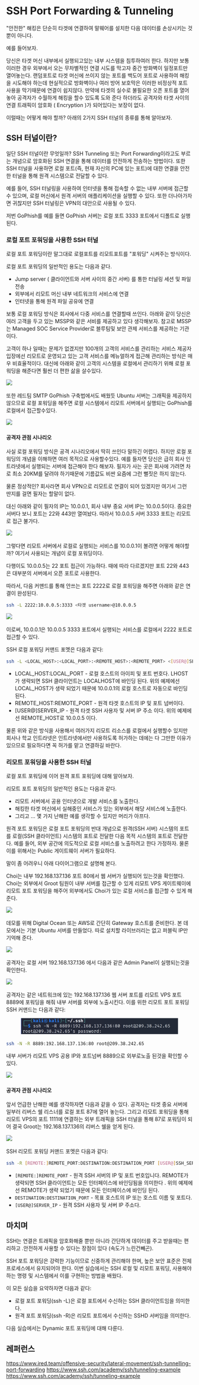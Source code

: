 # SSH Port Forwarding & Tunneling

"안전한" 해킹은 단순히 타겟에 연결하여 말웨어를 설치한 다음 데이터를 손상시키는 것 뿐이 아니다.

예를 들어보자.

당신은 타겟 머신 내부에서 실행되고있는 내부 시스템을 침투하여러 한다. 하지만 보통 이러한 경우 외부에서 오는 무차별적인 연결 시도를 막고자 중간 방화벽이 일정포트만 열어놓는다. 랜덤포트로 타겟 머신에 쓰이지 않는 포트를 백도어 포트로 사용하여 해킹을 시도해야 하는데 현실적으로 방화벽이나 여러 방어 보호막은 이러한  비정상적 포트 사용을 막기때문에 연결이 쉽지않다. 만약에 타겟의 실수로 불필요한 오픈 포트를 열어 놓아 공격자가 수월하게 해킹을 할수 있도록 도와 준다 하더라도 공격자와 타겟 사이의 연결 트래픽이 암호화 ( Encryption )가 되어있다는 보장이 없다.

이럴때는 어떻게 해야 할까? 아래의 2가지 SSH 터널의 종류를 통해 알아보자.

## SSH 터널이란?

일단 SSH 터널이란 무엇일까? SSH Tunneling 또는 Port Forwarding이라고도 부르는 개념으로 암호화된 SSH 연결을 통해 데이터를 안전하게 전송하는 방법이다. 또한 SSH 터널을 사용하면 로컬 포트(즉, 현재 자신의 PC에 있는 포트)에 대한 연결을 안전한 터널을 통해 원격 시스템으로 전달할 수 있다.

예를 들어, SSH 터널링을 사용하여 인터넷을 통해 접속할 수 없는 내부 서버에 접근할 수 있으며, 로컬 머신에서 원격 서버의 애플리케이션을 실행할 수 있다. 또한 더나아가자면 귀찮지만 SSH 터널링은 VPN의 대안으로 사용될 수 있다.

저번 GoPhish를 예를 들면 GoPhish 서버는 로컬 포트 3333 포트에서 디폴트로 실행된다.

### 로컬 포트 포워딩을 사용한 SSH 터널

로컬 포트 포워딩이란 말그대로 로컬포트를 리모트포트를 "포워딩" 시켜주는 방식이다.

로컬 포트 ​​포워딩의 일반적인 용도는 다음과 같다.

* Jump server ( 클라이언트와 서버 사이의 중간 서버) 를 통한 터널링 세션 및 파일 전송
* 외부에서 리모트 머신 내부 네트워크의 서비스에 연결
* 인터넷을 통해 원격 파일 공유에 연결

보통 로컬 포워딩 방식은 회사에서 다중 서비스를 연결할때 쓰인다. 아래와 같이 당신은 여러 고객을 두고 있는 MSSP와 같은 서비를 제공하고 있다 생각해보자. 참고로 MSSP는 Managed SOC Service Provider로 블루팀및 보안 관제 서비스를 제공하는 기관이다.

고객이 하나 일때는 문제가 없겠지만 100개의 고객의 서비스를 관리하는 서비스 제공자 입장에선 리모트로 운영되고 있는 고객 서비스를 메뉴얼하게 접근해 관리하는 방식은 매우 비효율적이다. 대신에 아래와 같이 고객의 시스템을 로컬에서 관리하기 위해 로컬 포워딩을 해준다면 훨씬 더 편한 삶을 살수있다.

![](<../obsidian\_resources/Pasted image 20230423111447.png>)

또한 레드팀 SMTP GoPhish 구축법에서도 배웠듯 Ubuntu 서버는 그래픽을 제공하지 않으므로 로컬 포워딩을 해주면 로컬 시스템에서 리모트 서버에서 실행되는 GoPhish를 로컬에서 접근할수있다.

![](<../obsidian\_resources/Pasted image 20230423103534.png>)

#### 공격자 관점 시나리오

사실 로컬 포워딩 방식은 공격 시나리오에서 딱히 쓰인다 말하긴 어렵다. 하지만 로컬 포워딩의 개념을 이해하면 여러 목적으로 사용할수있다. 예를 들자면 당신은 급히 회사 인트라넷에서 실행되는 서버에 접근해야 한다 해보자. 필자가 사는 곳은 회사에 가려면 차로 최소 20KM를 달려야 하기때문에 기름값도 비싼 요즘에 그런 뻘짓은 하지 않는다.

물론 정상적인? 회사라면 회사 VPN으로 리모트로 연결이 되어 있겠지만 여기서 그런 딴지를 걸면 필자는 할말이 없다.

대신 아래와 같이 필자의 IP는 10.0.0.1, 회사 내부 중요 서버 IP는 10.0.0.5이다. 중요한 서버다 보니 포트는 22와 443만 열여놨다. 따라서 10.0.0.5 서버 3333 포트는 리모트로 접근 불가다.

![](<../obsidian\_resources/Pasted image 20230423113146.png>)

그렇다면 리모트 서버에서 로컬로 실행되는 서비스를 10.0.0.1이 볼려면 어떻게 해야할까? 여기서 사용되는 개념이 로컬 포워딩이다.

다행이도 10.0.0.5는 22 포트 접근이 가능하다. 때에 따라 다르겠지만 포트 22와 443은 대부분의 서버에서 오픈 포트로 사용한다.

따라서, 다음 커맨드를 통해 안쓰는 포트 2222로 로컬 포워딩을 해주면 아래와 같은 연결이 완성된다.

```sh
ssh -L 2222:10.0.0.5:3333 <타겟 username>@10.0.0.5
```

![](<../obsidian\_resources/Pasted image 20230423115839.png>)

이로써, 10.0.0.1은 10.0.0.5 3333 포트에서 실행되는 서비스를 로컬에서 2222 포트로 접근할 수 있다.

SSH 로컬 포워딩 커맨드 포멧은 다음과 같다:

```sh
ssh -L <LOCAL_HOST>:<LOCAL_PORT>:<REMOTE_HOST>:<REMOTE_PORT> <[USER@]SERVER_IP> 
```

* LOCAL\_HOST:LOCAL\_PORT - 로컬 호스트의 아이피 및 포트 번호다. LHOST가 생략되면 SSH 클라이언트는 LOCALHOST에 바인딩 된다. 위의 예제에선 LOCAL\_HOST가 생략 되었기 때문에 10.0.0.1의 로컬 호스트로 자동으로 바인딩 된다.
* REMOTE\_HOST:REMOTE\_PORT - 원격 타겟 호스트의 IP 및 포트 넘버이다.
* \[USER@]SERVER\_IP - 원격 타겟 SSH 사용자 및 서버 IP 주소 이다. 위의 예제에선 REMOTE\_HOST로 10.0.0.5 이다.

물론 위와 같은 방식을 사용해서 여러가지 리모트 리소스를 로컬에서 실행할수 있지만 회사나 학교 인트라넷은 인트라넷에서만 사용하도록 허가하는 데에는 다 그만한 이유가 있으므로 필요하다면 꼭 허가를 맡고 연결하길 바란다.

### 리모트 포워딩을 사용한 SSH 터널

로컬 포트 포워딩에 이어 원격 포트 포워딩에 대해 알아보자.

리모트 포트 ​​포워딩의 일반적인 용도는 다음과 같다.

* 리모트 서버에서 공용 인터넷으로 개발 서비스를 노출한다.
* 해킹한 타겟 머신에서 실해중인 서비스가 있는 외부에서 해당 서비스에 노출한다.
* 그리고 ... 몇 가지 난해한 예를 생각할 수 있지만 머리가 아프다.

원격 포트 포워딩은 로컬 포트 ​​포워딩의 반대 개념으로 원격(SSH 서버) 시스템의 포트를 로컬(SSH 클라이언트) 시스템의 포트로 전달한 다음 목적 시스템의 포트로 전달한다. 예를 들어, 외부 공간에 의도적으로 로컬 서비스를 노출하려고 한다 가정하자. 물론 이를 위해서는 Public 게이트웨이 서버가 필요하다.

말이 좀 어려우니 아래 다이어그램으로 설명해 본다.

Choi는 내부 192.168.137.136 포트 80에서 웹 서버가 실행되어 있는것을 확인했다. Choi는 외부에서 Groot 팀원이 내부 서버를 접근할 수 있게 리모트 VPS 게이트웨이에 리모트 포트 포워딩을 해주어 외부에서도 Choi가 있는 로컬 서비스를 접근할 수 있게 해준다.

![](<../obsidian\_resources/Pasted image 20230423152135.png>)

데모를 위해 Digital Ocean 또는 AWS로 간단히 Gateway 호스트를 준비한다. 본 데모에서는 기본 Ubuntu 서버를 만들었다. 따로 설치할 라이브러리는 없고 퍼블릭 IP만 기억해 준다.

![](<../obsidian\_resources/Pasted image 20230422195639.png>)

공격자는 로컬 서버 192.168.137.136 에서 다음과 같은 Admin Panel이 실행되는것을 확인한다.

![](<../obsidian\_resources/Pasted image 20230423150920.png>)

공격자는 같은 네트워크에 있는 192.168.137.136 웹 서버 포트를 리모트 VPS 포트 8889에 포워딩을 해줘 내부 서버를 외부에 노출시킨다. 이를 위한 리모트 포트 포워딩 SSH 커맨드는 다음과 같다:&#x20;

<figure><img src="../obsidian_resources/Pasted image 20230423151213.png" alt=""><figcaption></figcaption></figure>

```sh
ssh -N -R 8889:192.168.137.136:80 root@209.38.242.65
```

내부 서버가 리모트 VPS 공용 IP와 포트넘버 8889으로 외부로노출 된것을 확인할 수 있다.

![](<../obsidian\_resources/Pasted image 20230423151148.png>)

#### 공격자 관점 시나리오

앞서 언급한 난해한 예를 생각하자면 다음과 같을 수 있다. 공격자는 타겟 중요 서버에 일부러 리버스 쉘 리스너를 로컬 포트 87에 열어 놓는다. 그리고 리모트 포워딩을 통해 리모트 VPS의 포트 1111에 연결하는 외부 트래픽을 SSH 터널을 통해 87로 포워딩이 되어 결국 Groot는 192.168.137.136의 리버스 쉘을 얻게 된다.

![](<../obsidian\_resources/Pasted image 20230423154942.png>)

SSH 리모트 포워딩 커맨드 포멧은 다음과 같다:

```sh
ssh -R [REMOTE:]REMOTE_PORT:DESTINATION:DESTINATION_PORT [USER@]SSH_SERVER
```

* `[REMOTE:]REMOTE_PORT` - 원격 SSH 서버의 IP 및 포트 번호입니다. REMOTE가 생략되면 SSH 클라이언트는 모든 인터페이스에 바인딩됨을 의미한다 . 위의 예제에선 REMOTE가 생략 되었기 때문에 모든 인터페이스에 바인딩 된다.
* `DESTINATION:DESTINATION_PORT` - 목표 호스트의 IP 또는 호스트 이름 및 포트다.
* `[USER@]SERVER_IP` - 원격 SSH 사용자 및 서버 IP 주소다.

## 마치며

SSH는 연결은 트래픽을 암호화해줄 뿐만 아니라 간단하게 데이터를 주고 받을때는 편리하고 .안전하게 사용할  수 있다는 장점이 있다 (속도가 느린건빼곤).&#x20;

SSH 포트 포워딩은 강력한 기능이므로 신중하게 관리해야 한며, 높은 보안 표준은 전체 프로세스에서 유지되어야 한다. 이번 실습에서는 SSH 로컬 및 리모트 포워딩, 사용해야 하는 명령 및 시스템에서 이를 구현하는 방법을 배웠다.

이 모든 실습을 요약하자면 다음과 같다:

* 로컬 포트 포워딩(ssh -L)은 로컬 포트에서 수신하는 SSH 클라이언트임을 의미한다.
* 원격 포트 포워딩(ssh -R)은 리모트 포트에서 수신하는 SSHD 서버임을 의미한다.

다음 실습에서는 Dynamic 포트 포워딩에 대해 다룬다.

## 레퍼런스

https://www.ired.team/offensive-security/lateral-movement/ssh-tunnelling-port-forwarding https://www.ssh.com/academy/ssh/tunneling-example https://www.ssh.com/academy/ssh/tunneling-example
